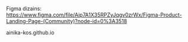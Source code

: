 Figma dizains:
https://www.figma.com/file/Aip7A1X35RPZyJqgv0zrWx/Figma-Product-Landing-Page-(Community)?node-id=0%3A3518

ainika-kos.github.io

